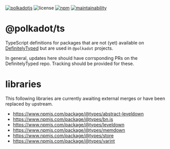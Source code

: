 [![polkadotjs](https://img.shields.io/badge/polkadot-js-orange?style=flat-square)](https://polkadot.js.org)
![license](https://img.shields.io/badge/License-Apache%202.0-blue?logo=apache&style=flat-square)
[![npm](https://img.shields.io/npm/v/@polkadot/ts?logo=npm&style=flat-square)](https://www.npmjs.com/package/@polkadot/ts)
[![maintainability](https://img.shields.io/codeclimate/maintainability-percentage/polkadot-js/ts?logo=code-climate&style=flat-square)](https://codeclimate.com/github/polkadot-js/ts/maintainability)

# @polkadot/ts

TypeScript definitions for packages that are not (yet) available on [DefinitelyTyped](https://github.com/DefinitelyTyped/DefinitelyTyped) but are used in `@polkadot` projects.

In general, updates here should have corrsponding PRs on the DefinitelyTyped repo. Tracking should be provided for these.

# libraries

This following libraries are currently awaiting external merges or have been replaced by upstream.

- https://www.npmjs.com/package/@types/abstract-leveldown
- https://www.npmjs.com/package/@types/bn.js
- https://www.npmjs.com/package/@types/leveldown
- https://www.npmjs.com/package/@types/memdown
- https://www.npmjs.com/package/@types/store
- https://www.npmjs.com/package/@types/varint
